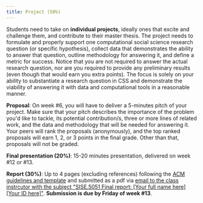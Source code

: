 ```yaml
---
title: Project (50%)
---
```


Students need to take on **individual projects**, ideally ones that excite and challenge them, and contribute to their master thesis. The project needs to formulate and properly support one computational social science research question (or specific hypothesis), collect data that demonstrates the ability to answer that question, outline methodology for answering it, and define a metric for success. Notice that you are not required to answer the actual research question, nor are you required to provide any preliminary results (even though that would earn you extra points). The focus is solely on your ability to substantiate a research question in CSS and demonstrate the viability of answering it with data and computational tools in a reasonable manner. 

**Proposal**: On week #6, you will have to deliver a 5-minutes pitch of your project. Make sure that your pitch describes the importance of the problem you'd like to tackle, its potential contribution/s, three or more lines of related work, and the data and methodology that will be needed for answering it. Your peers will rank the proposals (anonymously), and the top ranked proposals will earn 1, 2, or 3 points in the final grade. Other than that, proposals will not be graded.

**Final presentation (20%)**: 15-20 minutes presentation, delivered on week #12 or #13. 

**Report (30%)**: Up to 4 pages (excluding references) following the [ACM guidelines and template](https://www.overleaf.com/latex/templates/acm-conference-proceedings-master-template/pnrfvrrdbfwt) and submitted as a pdf via <a href="mailto:nirxgrn@bxgu.ac.il?subject=SISE.5051 Final report: [Your full name here] [Your ID here]" onmouseover="this.href=this.href.replace(/x/g,'');">email to the class instrcutor with the subject "SISE.5051 Final report: [Your full name here] [Your ID here]"</a>. **Submission is due by Friday of week #13**.